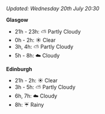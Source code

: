 *Updated: Wednesday 20th July 20:30*

**Glasgow**

* 21h - 23h: :partly_sunny: Partly Cloudy
* 0h - 2h: :sunny: Clear
* 3h, 4h: :partly_sunny: Partly Cloudy
* 5h - 8h: :cloud: Cloudy

**Edinburgh**

* 21h - 2h: :sunny: Clear
* 3h - 5h: :partly_sunny: Partly Cloudy
* 6h, 7h: :cloud: Cloudy
* 8h: :umbrella: Rainy
